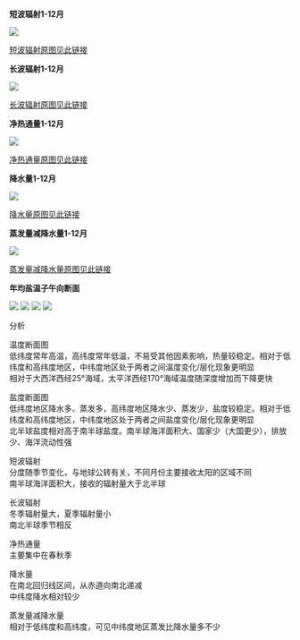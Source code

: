 **短波辐射1-12月**

![](https://veritas-lux.github.io/shortrad.gif)

[短波辐射原图见此链接](https://veritas-lux.github.io/shortrad)

**长波辐射1-12月**

![](https://veritas-lux.github.io/longrad.gif)

[长波辐射原图见此链接](https://veritas-lux.github.io/longrad)

**净热通量1-12月**

![](https://veritas-lux.github.io/netheat.gif)

[净热通量原图见此链接](https://veritas-lux.github.io/netheat)

**降水量1-12月**

![](https://veritas-lux.github.io/precip.gif)

[降水量原图见此链接](https://veritas-lux.github.io/precip)

**蒸发量减降水量1-12月**

![](https://veritas-lux.github.io/emp.gif)

[蒸发量减降水量原图见此链接](https://veritas-lux.github.io/emp)

**年均盐温子午向断面**

![](https://veritas-lux.github.io/s25w.jpg)
![](https://veritas-lux.github.io/s170w.jpg)
![](https://veritas-lux.github.io/t25w.jpg)
![](https://veritas-lux.github.io/t170w.jpg)

分析

温度断面图  
低纬度常年高温，高纬度常年低温，不易受其他因素影响，热量较稳定。相对于低纬度和高纬度地区，中纬度地区处于两者之间温度变化/层化现象更明显  
相对于大西洋西经25°海域，太平洋西经170°海域温度随深度增加而下降更快

盐度断面图  
低纬度地区降水多、蒸发多，高纬度地区降水少、蒸发少，盐度较稳定。相对于低纬度和高纬度地区，中纬度地区处于两者之间盐度变化/层化现象更明显  
北半球盐度相对高于南半球盐度。南半球海洋面积大、国家少（大国更少），排放少、海洋流动性强

短波辐射  
分度随季节变化，与地球公转有关，不同月份主要接收太阳的区域不同  
南半球海洋面积大，接收的辐射量大于北半球

长波辐射  
冬季辐射量大，夏季辐射量小  
南北半球季节相反

净热通量  
主要集中在春秋季

降水量  
在南北回归线区间，从赤道向南北递减  
中纬度降水相对较少

蒸发量减降水量  
相对于低纬度和高纬度，可见中纬度地区蒸发比降水量多不少
